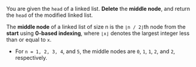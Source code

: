 You are given the `head` of a linked list. **Delete** the **middle node**, and return the `head` of the modified linked list.

The **middle node** of a linked list of size n is the `⌊n / 2⌋`th node from the **start** using **0-based indexing**, where `⌊x⌋` denotes the largest integer less than or equal to `x`.

- For `n = 1, 2, 3, 4`, and `5`, the middle nodes are `0`, `1`, `1`, `2`, and `2`, respectively.